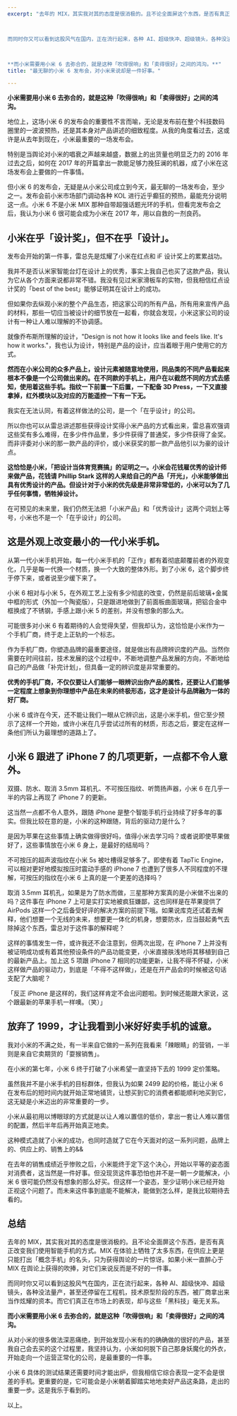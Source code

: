 ```yaml
---
excerpt: "去年的 MIX，其实我对其的态度是很消极的。且不论全面屏这个东西，是否有真正改变我们使用智能手机的方式。MIX 在体验上牺牲了太多东西，在供应上更是只能打出「概念手机」的名头，只为获得舆论的一片惊讶。如果小米一直醉心于 MIX 在舆论上获得的吹捧，对它们来说反而是不好的一件事。



而同时你又可以看到这股风气在国内，正在流行起来，各种 AI、超级快冲、超级镜头，各种没法量产，甚至还停留在工程机，技术原型阶段的东西，被厂商拿出来当作炫耀的资本。而它们真正在市场上的表现，却与这些「黑科技」毫无关系。



**而小米需要用小米 6 去弥合的，就是这种「吹得很响」和「卖得很好」之间的鸿沟。**"
title: "最无聊的小米 6 发布会，对小米来说却是一件好事。"

---
```




__小米需要用小米 6 去弥合的，就是这种「吹得很响」和「卖得很好」之间的鸿沟。__

地位上，这场小米 6 的发布会的重要性不言而喻，无论是发布前在整个科技数码圈里的一波波预热，还是其本身对产品讲述的细致程度。从我的角度看过去，这或许是从去年到现在，小米最重要的一场发布会。

特别是当舆论对小米的唱衰之声越来越盛，数据上的出货量也明显乏力的 2016 年过去之后，如何在 2017 年的开篇拿出一款能足够力挽狂澜的机器，成了小米在这场发布会上要做的一件事情。

但小米 6 的发布会，无疑是从小米公司成立到今天，最无聊的一场发布会，至少之一。发布会前小米市场部门调动各种 KOL 进行近乎癫狂的预热，最能充分说明这一点。小米 6 不是小米 MIX 那种自带超强话题光环的手机，但看完发布会之后，我认为小米 6 很可能会成为小米在 2017 年，用以自救的一剂良药。

## **小米在乎「设计奖」，但不在乎「设计」。**

发布会开始的第一件事，雷总先是炫耀了小米在红点和 iF 设计奖上的累累战功。

我并不是否认米家智能台灯在设计上的优秀，事实上我自己也买了这款产品，我认为它从各个方面来说都非常不错。我没有见过米家滑板车的实物，但我相信红点设计奖的「best of the best」能够证明其在设计上的成功。

但如果你去纵观小米的整个产品生态，把这家公司的所有产品，所有用来宣传产品的材料，那些一切应当被设计的细节放在一起看，你就会发现，小米这家公司的设计有一种让人难以理解的不协调感。

就像乔布斯所理解的设计，"Design is not how it looks like and feels like. It's how it works."，我也认为设计，特别是产品的设计，应当着眼于用户使用它的方式。

**然而在小米公司的众多产品上，设计元素被随意地使用，同品类的不同产品看起来根本不像是一个公司做出来的。在不同款的手机上，用户在以截然不同的方式去感知，使用着这些手机。指纹一下前置一下后置，一下配备 3D Press，一下又直接拿掉，红外模块以及对应的万能遥控一下有一下无。**

我实在无法认同，有着这样做法的公司，是一个「在乎设计」的公司。

所以你也可以从雷总讲述那些获得设计奖得小米产品的方式看出来，雷总喜欢强调这些奖有多么难得，在多少件作品里，多少件获得了普通奖，多少件获得了金奖。而非评委对小米的那一款产品的评价，或小米获奖的那一款产品他引以为豪的设计点。

**这恰恰是小米，「把设计当体育竞赛搞」的证明之一。小米会花钱雇优秀的设计师来做产品，花钱请 Phillip Stark 这样的人来给自己的产品「开光」，小米能够做出具有优秀设计的产品。但设计对于小米的优先级是非常非常低的，小米可以为了几乎任何事情，牺牲掉设计。**

在可预见的未来里，我们仍然无法把「小米产品」和「优秀设计」这两个词划上等号，小米也不是一个「在乎设计」的公司。

## **这是外观上改变最小的一代小米手机。**

从第一代小米手机开始，每一代小米手机的「正作」都有着彻底颠覆前者的外观变化，几乎是每一代换一个材质，换一个大致的整体外形。到了小米 6，这个脚步终于停下来，或者说至少缓下来了。

小米 6 相对与小米 5，在外观工艺上没有多少彻底的改变，仍然是前后玻璃+金属中框的形式（外加一个陶瓷版），只是跟进地做到了前面板曲面玻璃，把铝合金中框换成了不锈钢，手感上跟小米 5 的差别，并没有想象的那么大。

可能很多对小米 6 有着期待的人会觉得失望，但我却认为，这恰恰是小米作为一个手机厂商，终于走上正轨的一个标志。

作为手机厂商，你塑造品牌的最重要途径，就是做出有品牌辨识度的产品。当然你需要在时间往前，技术发展的这个过程中，不断地调整产品发展的方向，不断地给自己的产品做「补完计划」，但具备一定的辨识度是非常重要的。

**优秀的手机厂商，不仅仅要让人们能够一眼辨识出你产品的属性，还要让人们能够一定程度上想象到你理想中产品在未来的终极形态，这才是设计与品牌融为一体的好厂商。**

小米 6 或许在今天，还不能让我们一眼从它辨识出，这是小米手机，但它至少预示了这样一个开始，或许小米在几乎尝试过所有的材质，形态之后，要定在这样一条他们所认为最理想的道路上了。

## **小米 6 跟进了 iPhone 7 的几项更新，一点都不令人意外。**

双摄、防水、取消 3.5mm 耳机孔、不可按压指纹、听筒扬声器，小米 6 在几乎一半的内容上再现了 iPhone 7 的更新。

这当然一点都不令人意外，跟随 iPhone 是整个智能手机行业持续了好多年的事实。但我比较在意的是，小米的这种跟随，背后的驱动力是什么？

是因为苹果在这些事情上确实做得很好吗，值得小米去学习吗？或者说即使苹果做好了，这些事情放在小米 6 身上，是最好的结局吗？

不可按压的超声波指纹在小米 5s 被吐槽得足够多了。即使有着 TapTic Engine，可以相对更好地模拟按压时震动手感的 iPhone 7 也遭到了很多人不同程度的不理解，可按压的指纹在小米 6 上真的是一个更差的选择吗？

取消 3.5mm 耳机孔，如果是为了防水而做，三星那种方案真的是小米做不出来的吗？这件事在 iPhone 7 上可是实打实地被疯狂嫌鄙，这也同样是在苹果提供了 AirPods 这样一个之后备受好评的解决方案的前提下哦。如果说库克还试着去解释，他们想要一个无线的未来，想要更一体化的机身，想要防水，应当鼓起勇气去除掉这个东西，雷总对于这件事的解释呢？

这样的事情发生一件，或许我还不会注意到，但两次出现，在 iPhone 7 上并没有被证明成功或有着其他预设条件的产品功能变更，小米直接肤浅地将其移植到自己的最新产品上。加上这 5 项跟 iPhone 7 相同的功能更新，让我不得不怀疑，小米这样做产品的驱动力，到底是「不得不这样做」，还是在开产品会的时候被这句话支配了大脑呢？

「反正 iPhone 是这样的，我们这样肯定不会出问题啦。到时候还能跟大家说，这个跟最新的苹果手机一样噢。（笑）」

## **放弃了 1999，才让我看到小米好好卖手机的诚意。**

我对小米的不满之处，有一半来自它做的一系列在我看来「辣眼睛」的营销，一半则是来自它卖期货的「耍猴销售」。

在小米的第七年，小米 6 终于打破了小米希望一直坚持下去的 1999 定价策略。

虽然我并不是小米手机的目标群体，但我认为如果 2499 起的价格，能让小米 6 在发布后的短时间内就开始正常地铺货，让想买到它的消费者都能顺利地买到它，这无疑是小米迈出的非常重要的一步。

小米从最初用以博眼球的方式就是以让人难以置信的低价，拿出一套让人难以置信的配置，然后半年后再开始真正地卖。

这种模式造就了小米的成功，也同时造就了它在今天面对的这一系列问题，品牌上的、供应上的、销售上的&&

在去年的销售成绩近乎惨败之后，小米能终于定下这个决心，开始以平等的姿态面对消费者，这当然是一件好事。但没现货这件事恐怕也并不是一朝一夕能解决，小米 6 很可能仍然没有想象的那么好买。但这样一个姿态，至少证明小米已经开始正视这个问题了。而未来这件事到底能不能解决，能做到怎么样，是我比较期待去看的。

## **总结**

去年的 MIX，其实我对其的态度是很消极的。且不论全面屏这个东西，是否有真正改变我们使用智能手机的方式。MIX 在体验上牺牲了太多东西，在供应上更是只能打出「概念手机」的名头，只为获得舆论的一片惊讶。如果小米一直醉心于 MIX 在舆论上获得的吹捧，对它们来说反而是不好的一件事。

而同时你又可以看到这股风气在国内，正在流行起来，各种 AI、超级快冲、超级镜头，各种没法量产，甚至还停留在工程机，技术原型阶段的东西，被厂商拿出来当作炫耀的资本。而它们真正在市场上的表现，却与这些「黑科技」毫无关系。

**而小米需要用小米 6 去弥合的，就是这种「吹得很响」和「卖得很好」之间的鸿沟。**

从对小米的很多做法深恶痛绝，到开始发现小米有的的确确做的很好的产品，甚至我自己会去买的这个过程里，我坚持认为，小米如何脱下自己那身妖魔化的外衣，开始走向一个运营正常化的公司，是最重要的一件事。

小米 6 具体的测试结果还需要时间才能出炉，但我相信它综合表现一定不会是很差的手机。更重要的是，它可能会是小米朝着脚踏实地地卖好产品这条路，走出的重要一步。这是我乐于看到的。

以上。